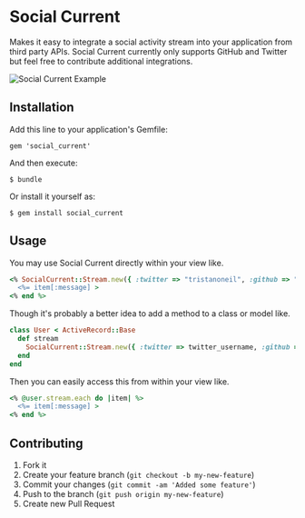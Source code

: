 # Social Current

Makes it easy to integrate a social activity stream into your application from third party APIs. Social Current currently only supports GitHub and Twitter but feel free to contribute additional integrations.

![Social Current Example](http://f.cl.ly/items/3V2J2E0F1q3N401H1w3x/social_current.png)

## Installation

Add this line to your application's Gemfile:

    gem 'social_current'

And then execute:

    $ bundle

Or install it yourself as:

    $ gem install social_current

## Usage

You may use Social Current directly within your view like.

```ruby
<% SocialCurrent::Stream.new({ :twitter => "tristanoneil", :github => "tristanoneil" }).build.each do |item| %>
  <%= item[:message] >
<% end %>
```

Though it's probably a better idea to add a method to a class or model like.

```ruby
class User < ActiveRecord::Base
  def stream
    SocialCurrent::Stream.new({ :twitter => twitter_username, :github => github_username }).build
  end
end
```

Then you can easily access this from within your view like.

```ruby
<% @user.stream.each do |item| %>
  <%= item[:message] >
<% end %>
```

## Contributing

1. Fork it
2. Create your feature branch (`git checkout -b my-new-feature`)
3. Commit your changes (`git commit -am 'Added some feature'`)
4. Push to the branch (`git push origin my-new-feature`)
5. Create new Pull Request
